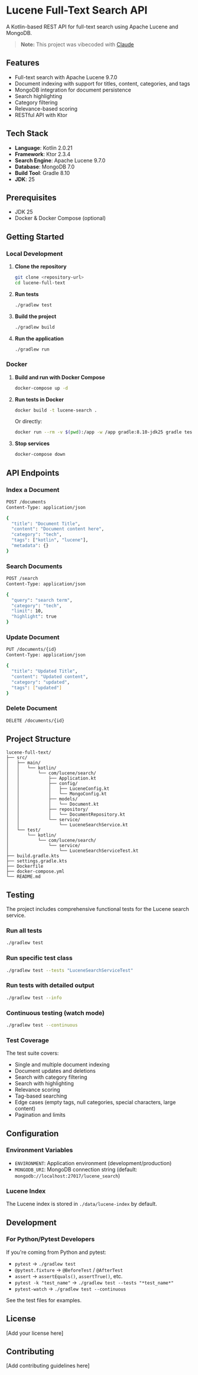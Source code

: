 # Lucene Full-Text Search API

A Kotlin-based REST API for full-text search using Apache Lucene and MongoDB.

> **Note:** This project was vibecoded with [Claude](https://claude.ai)

## Features

- Full-text search with Apache Lucene 9.7.0
- Document indexing with support for titles, content, categories, and tags
- MongoDB integration for document persistence
- Search highlighting
- Category filtering
- Relevance-based scoring
- RESTful API with Ktor

## Tech Stack

- **Language**: Kotlin 2.0.21
- **Framework**: Ktor 2.3.4
- **Search Engine**: Apache Lucene 9.7.0
- **Database**: MongoDB 7.0
- **Build Tool**: Gradle 8.10
- **JDK**: 25

## Prerequisites

- JDK 25
- Docker & Docker Compose (optional)

## Getting Started

### Local Development

1. **Clone the repository**
   ```bash
   git clone <repository-url>
   cd lucene-full-text
   ```

2. **Run tests**
   ```bash
   ./gradlew test
   ```

3. **Build the project**
   ```bash
   ./gradlew build
   ```

4. **Run the application**
   ```bash
   ./gradlew run
   ```

### Docker

1. **Build and run with Docker Compose**
   ```bash
   docker-compose up -d
   ```

2. **Run tests in Docker**
   ```bash
   docker build -t lucene-search .
   ```

   Or directly:
   ```bash
   docker run --rm -v $(pwd):/app -w /app gradle:8.10-jdk25 gradle test
   ```

3. **Stop services**
   ```bash
   docker-compose down
   ```

## API Endpoints

### Index a Document
```bash
POST /documents
Content-Type: application/json

{
  "title": "Document Title",
  "content": "Document content here",
  "category": "tech",
  "tags": ["kotlin", "lucene"],
  "metadata": {}
}
```

### Search Documents
```bash
POST /search
Content-Type: application/json

{
  "query": "search term",
  "category": "tech",
  "limit": 10,
  "highlight": true
}
```

### Update Document
```bash
PUT /documents/{id}
Content-Type: application/json

{
  "title": "Updated Title",
  "content": "Updated content",
  "category": "updated",
  "tags": ["updated"]
}
```

### Delete Document
```bash
DELETE /documents/{id}
```

## Project Structure

```
lucene-full-text/
├── src/
│   ├── main/
│   │   └── kotlin/
│   │       └── com/lucene/search/
│   │           ├── Application.kt
│   │           ├── config/
│   │           │   ├── LuceneConfig.kt
│   │           │   └── MongoConfig.kt
│   │           ├── models/
│   │           │   └── Document.kt
│   │           ├── repository/
│   │           │   └── DocumentRepository.kt
│   │           └── service/
│   │               └── LuceneSearchService.kt
│   └── test/
│       └── kotlin/
│           └── com/lucene/search/
│               └── service/
│                   └── LuceneSearchServiceTest.kt
├── build.gradle.kts
├── settings.gradle.kts
├── Dockerfile
├── docker-compose.yml
└── README.md
```

## Testing

The project includes comprehensive functional tests for the Lucene search service.

### Run all tests
```bash
./gradlew test
```

### Run specific test class
```bash
./gradlew test --tests "LuceneSearchServiceTest"
```

### Run tests with detailed output
```bash
./gradlew test --info
```

### Continuous testing (watch mode)
```bash
./gradlew test --continuous
```

### Test Coverage

The test suite covers:
- Single and multiple document indexing
- Document updates and deletions
- Search with category filtering
- Search with highlighting
- Relevance scoring
- Tag-based searching
- Edge cases (empty tags, null categories, special characters, large content)
- Pagination and limits

## Configuration

### Environment Variables

- `ENVIRONMENT`: Application environment (development/production)
- `MONGODB_URI`: MongoDB connection string (default: `mongodb://localhost:27017/lucene_search`)

### Lucene Index

The Lucene index is stored in `./data/lucene-index` by default.

## Development

### For Python/Pytest Developers

If you're coming from Python and pytest:

- `pytest` → `./gradlew test`
- `@pytest.fixture` → `@BeforeTest` / `@AfterTest`
- `assert` → `assertEquals()`, `assertTrue()`, etc.
- `pytest -k "test_name"` → `./gradlew test --tests "*test_name*"`
- `pytest-watch` → `./gradlew test --continuous`

See the test files for examples.

## License

[Add your license here]

## Contributing

[Add contributing guidelines here]
